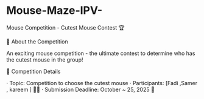 # Mouse-Maze-IPV-

Mouse Competition - Cutest Mouse Contest 🏆

🎯 About the Competition

An exciting mouse competition - the ultimate contest to determine who has the cutest mouse in the group!

📅 Competition Details

· Topic: Competition to choose the cutest mouse
· Participants: [Fadi ,Samer , kareem ] 👯‍♀️
· Submission Deadline: October ~ 25, 2025 📅

